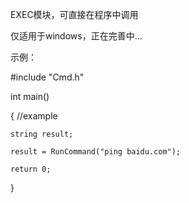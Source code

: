 EXEC模块，可直接在程序中调用

仅适用于windows，正在完善中...

示例：

#include "Cmd.h"

int main() 

{
	//example

	string result;

	result = RunCommand("ping baidu.com");

	return 0;

}
